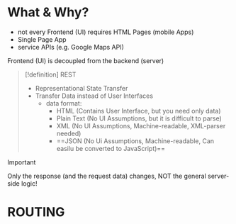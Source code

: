 # What & Why?
- not every Frontend (UI) requires HTML Pages (mobile Apps)
- Single Page App
- service APIs (e.g. Google Maps API)

Frontend (UI) is decoupled from the backend (server)

>[!definition] REST
>- Representational State Transfer
>- Transfer Data instead of User Interfaces
>	- data format:
>		- HTML (Contains User Interface, but you need only data)
>		- Plain Text (No UI Assumptions, but it is difficult to parse)
>		- XML (No UI Assumptions, Machine-readable, XML-parser needed)
>		- ==JSON (No Ui Assumptions, Machine-readable, Can easilu be converted to JavaScript)==


>[!important]
>Only the response (and the request data) changes, NOT the general server-side logic!

# ROUTING




















